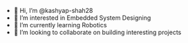- 👋 Hi, I’m @kashyap-shah28
- 👀 I’m interested in Embedded System Designing
- 🌱 I’m currently learning Robotics 
- 💞️ I’m looking to collaborate on building interesting projects
  

<!---
kashyap-shah28/kashyap-shah28 is a ✨ special ✨ repository because its `README.md` (this file) appears on your GitHub profile.
You can click the Preview link to take a look at your changes.
--->
